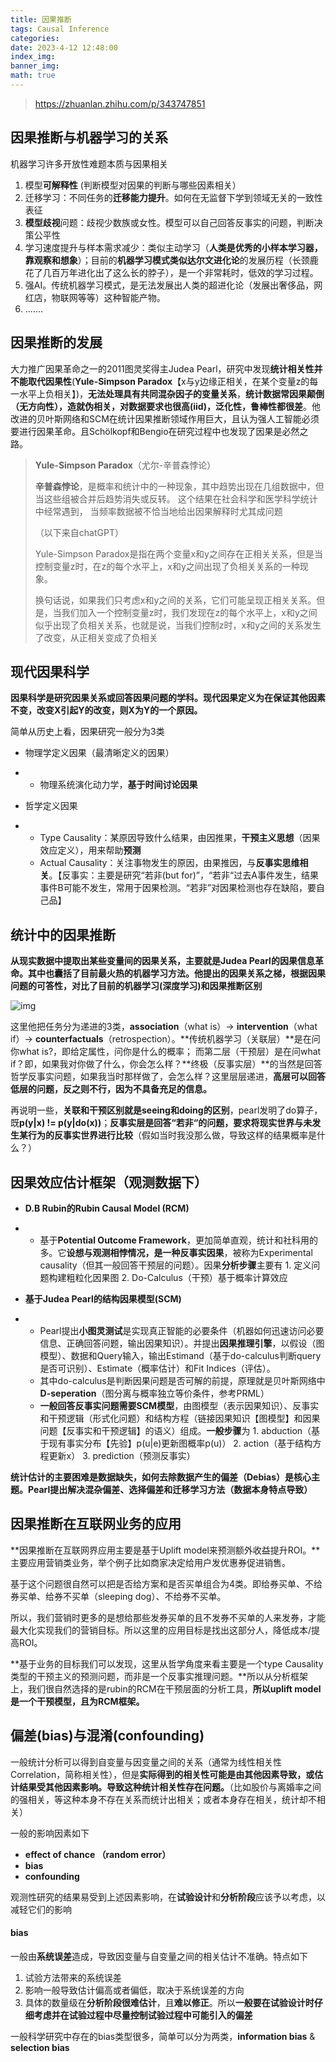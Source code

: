 ```yaml
---
title: 因果推断
tags: Causal Inference
categories: 
date: 2023-4-12 12:48:00
index_img: 
banner_img: 
math: true
---
```




> https://zhuanlan.zhihu.com/p/343747851

## 因果推断与机器学习的关系

机器学习许多开放性难题本质与因果相关

1. 模型**可解释性** (判断模型对因果的判断与哪些因素相关）
2. 迁移学习：不同任务的**迁移能力提升**。如何在无监督下学到领域无关的一致性表征
3. **模型歧视**问题：歧视少数族或女性。模型可以自己回答反事实的问题，判断决策公平性
4. 学习速度提升与样本需求减少：类似主动学习（**人类是优秀的小样本学习器，靠观察和想象**）；目前的**机器学习模式类似达尔文进化论**的发展历程（长颈鹿花了几百万年进化出了这么长的脖子），是一个非常耗时，低效的学习过程。
5. 强AI。传统机器学习模式，是无法发展出人类的超进化论（发展出奢侈品，网红店，物联网等等）这种智能产物。
6. .......

## 因果推断的发展

大力推广因果革命之一的2011图灵奖得主Judea Pearl，研究中发现**统计相关性并不能取代因果性**(**Yule-Simpson Paradox**【x与y边缘正相关，在某个变量z的每一水平上负相关】)，**无法处理具有共同混杂因子的变量关系**，**统计数据常因果颠倒（无方向性），造就伪相关，对数据要求也很高(iid)，泛化性，鲁棒性都很差**。他改进的贝叶斯网络和SCM在统计因果推断领域作用巨大，且认为强人工智能必须要进行因果革命。且Schölkopf和Bengio在研究过程中也发现了因果是必然之路。

> **Yule-Simpson Paradox**（尤尔-辛普森悖论）
>
> **辛普森悖论**，是概率和统计中的一种现象，其中趋势出现在几组数据中，但当这些组被合并后趋势消失或反转。 这个结果在社会科学和医学科学统计中经常遇到， 当频率数据被不恰当地给出因果解释时尤其成问题
>
> （以下来自chatGPT）
>
> Yule-Simpson Paradox是指在两个变量x和y之间存在正相关关系，但是当控制变量z时，在z的每个水平上，x和y之间出现了负相关关系的一种现象。
>
> 换句话说，如果我们只考虑x和y之间的关系，它们可能呈现正相关关系。但是，当我们加入一个控制变量z时，我们发现在z的每个水平上，x和y之间似乎出现了负相关关系，也就是说，当我们控制z时，x和y之间的关系发生了改变，从正相关变成了负相关

## 现代因果科学

**因果科学是研究因果关系或回答因果问题的学科。现代因果定义为在保证其他因素不变，改变X引起Y的改变，则X为Y的一个原因。**

简单从历史上看，因果研究一般分为3类

- 物理学定义因果（最清晰定义的因果）

- - 物理系统演化动力学，**基于时间讨论因果**

- 哲学定义因果

- - Type Causality：某原因导致什么结果，由因推果，**干预主义思想**（因果效应定义），用来帮助**预测**
  - Actual Causality：关注事物发生的原因，由果推因，与**反事实思维相关**。【反事实：主要是研究“若非(but for)”，“若非“过去A事件发生，结果事件B可能不发生，常用于因果检测。“若非”对因果检测也存在缺陷，要自己品】

## 统计中的因果推断

**从现实数据中提取出某些变量间的因果关系，**主要就是Judea Pearl的因果信息革命。其中也囊括了目前最火热的机器学习方法。他提出的**因果关系之梯，根据因果问题的可答性，对比了目前的机器学习(深度学习)和因果推断区别**

![img](http://longls777.oss-cn-beijing.aliyuncs.com/img/v2-01a99a85ccf441192a3a3b72ead5d4b1_1440w.webp)

这里他把任务分为递进的3类，**association**（what is）-> **intervention**（what if）-> **counterfactuals**（retrospection）。**传统机器学习（关联层）**是在问你what is?，即给定属性，问你是什么的概率； 而第二层（干预层）是在问what if？即，如果我对你做了什么，你会怎么样？**终极（反事实层）**的当然是回答哲学反事实问题，如果我当时那样做了，会怎么样？这里层层递进，**高层可以回答低层的问题，反之则不行，因为不具备充足的信息。**

再说明一些，**关联和干预区别就是seeing和doing的区别**，pearl发明了do算子，既**p(y|x) != p(y|do(x))**；**反事实层是回答“若非“的问题，要求将现实世界与未发生某行为的反事实世界进行比较**（假如当时我没那么做，导致这样的结果概率是什么？）

## 因果效应估计框架（观测数据下）

- **D.B Rubin的Rubin Causal Model (RCM)**

- - 基于**Potential Outcome Framework**，更加简单直观，统计和社科用的多。它**设想与观测相悖情况，是一种反事实因果**，被称为Experimental causality（但其一般回答干预层的问题）。因果**分析步骤**主要有 1. 定义问题构建粗粒化因果图 2. Do-Calculus（干预）基于概率计算效应

- **基于Judea Pearl的结构因果模型(SCM)**

- - Pearl提出**小图灵测试**是实现真正智能的必要条件（机器如何迅速访问必要信息、正确回答问题，输出因果知识）。并提出**因果推理引擎**，以假设（图模型）、数据和Query输入，输出Estimand（基于do-calculus判断query是否可识别）、Estimate（概率估计）和Fit Indices（评估）。
  - 其中do-calculus是判断因果问题是否可解的前提，原理就是贝叶斯网络中**D-seperation**（图分离与概率独立等价条件，参考PRML）
  - **一般回答反事实问题需要SCM模型**，由图模型（表示因果知识）、反事实和干预逻辑（形式化问题）和结构方程（链接因果知识【图模型】和因果问题【反事实和干预逻辑】的语义）组成。**一般步骤**为 1. abduction（基于现有事实分布【先验】p(u|e)更新图概率p(u)） 2. action（基于结构方程更新x） 3. prediction（预测反事实）

**统计估计的主要困难是数据缺失，如何去除数据产生的偏差（Debias）是核心主题。Pearl提出解决混杂偏差、选择偏差和迁移学习方法（数据本身特点导致）**



## 因果推断在互联网业务的应用

**因果推断在互联网界应用主要是基于Uplift model来预测额外收益提升ROI。**主要应用营销类业务，举个例子比如商家决定给用户发优惠券促进销售。

基于这个问题很自然可以把是否给方案和是否买单组合为4类。即给券买单、不给券买单、给券不买单（sleeping dog）、不给券不买单。

所以，我们营销时更多的是想给那些发券买单的且不发券不买单的人来发券，才能最大化实现我们的营销目标。所以这里的应用目标是找出这部分人，降低成本/提高ROI。

**基于业务的目标我们可以发现，这里从哲学角度来看主要是一个type Causality类型的干预主义的预测问题，而非是一个反事实推理问题。**所以从分析框架上，我们很自然选择的是rubin的RCM在干预层面的分析工具，**所以uplift model是一个干预模型，且为RCM框架。**



## 偏差(bias)与混淆(confounding)

一般统计分析可以得到自变量与因变量之间的关系（通常为线性相关性Correlation，简称相关性），但是**实际得到的相关性可能是由其他因素导致，或估计结果受其他因素影响。导致这种统计相关性存在问题。**（比如股价与离婚率之间的强相关，等这种本身不存在关系而统计出相关；或者本身存在相关，统计却不相关）

一般的影响因素如下

- **effect of chance （random error）**
- **bias**
- **confounding**

观测性研究的结果易受到上述因素影响，在**试验设计**和**分析阶段**应该予以考虑，以减轻它们的影响



#### bias

一般由**系统误差**造成，导致因变量与自变量之间的相关估计不准确。特点如下

1. 试验方法带来的系统误差
2. 影响一般导致估计偏高或者偏低，取决于系统误差的方向
3. 具体的数量级在**分析阶段很难估计**，且**难以修正**。所以**一般要在试验设计时仔细考虑并在试验过程中尽量控制试验过程中可能引入的偏差**

一般科学研究中存在的bias类型很多，简单可以分为两类，**information bias** & **selection bias**

